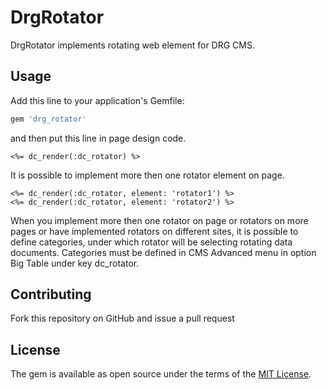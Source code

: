 # DrgRotator
DrgRotator implements rotating web element for DRG CMS.

## Usage
Add this line to your application's Gemfile:

```ruby
gem 'drg_rotator'
```
and then put this line in page design code.

```irb 
<%= dc_render(:dc_rotator) %>
```

It is possible to implement more then one rotator element on page.

```irb
<%= dc_render(:dc_rotator, element: 'rotator1') %>
<%= dc_render(:dc_rotator, element: 'rotator2') %>
```

When you implement more then one rotator on page or rotators on more pages or have implemented rotators on different sites, it is possible to define categories, under which rotator will be selecting rotating data documents. Categories must be defined in CMS Advanced menu in option Big Table under key dc_rotator.

## Contributing
Fork this repository on GitHub and issue a pull request

## License
The gem is available as open source under the terms of the [MIT License](http://opensource.org/licenses/MIT).
